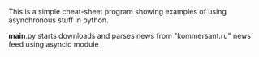 This is a simple cheat-sheet program showing examples of using
asynchronous stuff in python.

__main__.py starts downloads and parses news from "kommersant.ru"
news feed using asyncio module